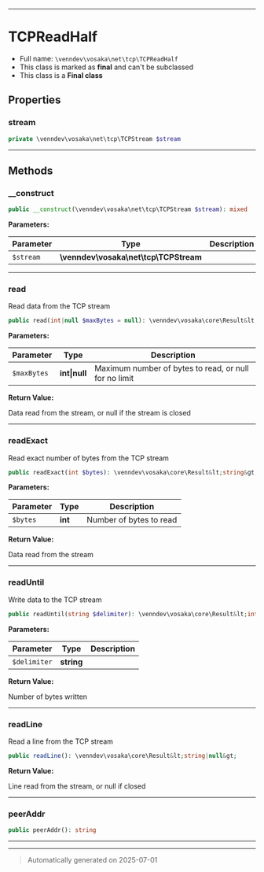 ***

# TCPReadHalf





* Full name: `\venndev\vosaka\net\tcp\TCPReadHalf`
* This class is marked as **final** and can't be subclassed
* This class is a **Final class**



## Properties


### stream



```php
private \venndev\vosaka\net\tcp\TCPStream $stream
```






***

## Methods


### __construct



```php
public __construct(\venndev\vosaka\net\tcp\TCPStream $stream): mixed
```








**Parameters:**

| Parameter | Type | Description |
|-----------|------|-------------|
| `$stream` | **\venndev\vosaka\net\tcp\TCPStream** |  |





***

### read

Read data from the TCP stream

```php
public read(int|null $maxBytes = null): \venndev\vosaka\core\Result&lt;string|null&gt;
```








**Parameters:**

| Parameter | Type | Description |
|-----------|------|-------------|
| `$maxBytes` | **int&#124;null** | Maximum number of bytes to read, or null for no limit |


**Return Value:**

Data read from the stream, or null if the stream is closed




***

### readExact

Read exact number of bytes from the TCP stream

```php
public readExact(int $bytes): \venndev\vosaka\core\Result&lt;string&gt;
```








**Parameters:**

| Parameter | Type | Description |
|-----------|------|-------------|
| `$bytes` | **int** | Number of bytes to read |


**Return Value:**

Data read from the stream




***

### readUntil

Write data to the TCP stream

```php
public readUntil(string $delimiter): \venndev\vosaka\core\Result&lt;int&gt;
```








**Parameters:**

| Parameter | Type | Description |
|-----------|------|-------------|
| `$delimiter` | **string** |  |


**Return Value:**

Number of bytes written




***

### readLine

Read a line from the TCP stream

```php
public readLine(): \venndev\vosaka\core\Result&lt;string|null&gt;
```









**Return Value:**

Line read from the stream, or null if closed




***

### peerAddr



```php
public peerAddr(): string
```












***


***
> Automatically generated on 2025-07-01
